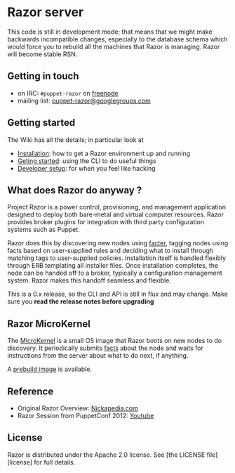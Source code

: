 # Razor server

This code is still in development mode; that means that we might make
backwards incompatible changes, especially to the database schema which
would force you to rebuild all the machines that Razor is managing. Razor
will become stable RSN.

## Getting in touch

* on IRC: `#puppet-razor` on [freenode](http://freenode.net/)
* mailing list: [puppet-razor@googlegroups.com](http://groups.google.com/group/puppet-razor)

## Getting started

The Wiki has all the details; in particular look at

* [Installation](https://github.com/puppetlabs/razor-server/wiki/Installation): how to get a Razor environment up and running
* [Geting started](https://github.com/puppetlabs/razor-server/wiki/Getting-started): using the CLI to do useful things
* [Developer setup](https://github.com/puppetlabs/razor-server/wiki/Developer-setup): for when you feel like hacking

## What does Razor do anyway ?

Project Razor is a power control, provisioning, and management application
designed to deploy both bare-metal and virtual computer resources. Razor
provides broker plugins for integration with third party configuration
systems such as Puppet.

Razor does this by discovering new nodes using
[facter](https://github.com/puppetlabs/facter), tagging nodes using facts
based on user-supplied rules and deciding what to install through matching
tags to user-supplied policies. Installation itself is handled flexibly
through ERB templating all installer files. Once installation completes,
the node can be handed off to a broker, typically a configuration
management system. Razor makes this handoff seamless and flexible.

This is a 0.x release, so the CLI and API is still in flux and may
change. Make sure you __read the release notes before upgrading__

## Razor MicroKernel

The [MicroKernel](https://github.com/puppetlabs/razor-el-mk) is a small OS
image that Razor boots on new nodes to do discovery. It periodically
submits [facts](https://github.com/puppetlabs/facter) about the node and
waits for instructions from the server about what to do next, if anything.

A [prebuild image](http://links.puppetlabs.com/razor-microkernel-001.tar)
is available.

## Reference

* Original Razor Overview: [Nickapedia.com](http://nickapedia.com/2012/05/21/lex-parsimoniae-cloud-provisioning-with-a-razor)
* Razor Session from PuppetConf 2012: [Youtube](http://www.youtube.com/watch?v=cR1bOg0IU5U)


## License

Razor is distributed under the Apache 2.0 license.
See [the LICENSE file][license] for full details.
